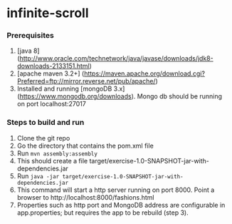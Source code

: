 # infinite-scroll

### Prerequisites
1. [java 8] (http://www.oracle.com/technetwork/java/javase/downloads/jdk8-downloads-2133151.html)
2. [apache maven 3.2+] (https://maven.apache.org/download.cgi?Preferred=ftp://mirror.reverse.net/pub/apache/)
3. Installed and running [mongoDB 3.x] (https://www.mongodb.org/downloads).  Mongo db should be running on port localhost:27017 

### Steps to build and run
1. Clone the git repo
2. Go the directory that contains the pom.xml file
3. Run `mvn assembly:assembly`
4. This should create a file target/exercise-1.0-SNAPSHOT-jar-with-dependencies.jar
5. Run `java -jar target/exercise-1.0-SNAPSHOT-jar-with-dependencies.jar`
6. This command will start a http server running on port 8000.  Point a browser to http://localhost:8000/fashions.html
7. Properties such as http port and MongoDB address are configurable in app.properties; but requires the app to be rebuild (step 3).
